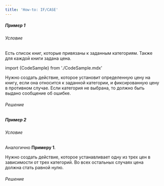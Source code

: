 ```yaml
---
title: 'How-to: IF/CASE'
---
```


##### Пример 1

###### Условие

Есть список книг, которые привязаны к заданным категориям. Также для каждой книги задана цена.

import {CodeSample} from './CodeSample.mdx'

<CodeSample url="https://ru-documentation.lsfusion.org/sample?file=UseCaseIfCase&block=sample1"/>

Нужно создать действие, которое установит определенную цену на книгу, если она относится к заданной категории, и фиксированную цену в противном случае. Если категория не выбрана, то должно быть выдано сообщение об ошибке.

###### Решение

<CodeSample url="https://ru-documentation.lsfusion.org/sample?file=UseCaseIfCase&block=solution1"/>

##### Пример 2

###### Условие

Аналогично **Примеру 1**.

Нужно создать действие, которое устанавливает одну из трех цен в зависимости от трех категорий. Во всех остальных случаях цена должна стать равной нулю.

###### Решение

<CodeSample url="https://ru-documentation.lsfusion.org/sample?file=UseCaseIfCase&block=solution2"/>

